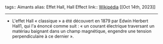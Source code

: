 tags:: Aimants
alias: Effet Hall, Hall Effect
link:: [Wikipédia](https://en.wikipedia.org/wiki/Hall_effect) 
[[Oct 14th, 2023]]
***

- L'effet Hall « classique » a été découvert en 1879 par Edwin Herbert Hall1, qui l'a énoncé comme suit : « un courant électrique traversant un matériau baignant dans un champ magnétique, engendre une tension perpendiculaire à ce dernier ».